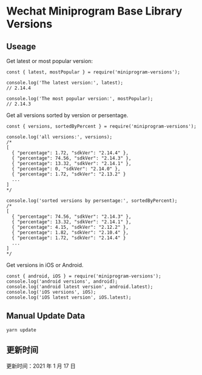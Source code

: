 
# Wechat Miniprogram Base Library Versions

## Useage

Get latest or most popular version:

```;
const { latest, mostPopular } = require('miniprogram-versions');

console.log('The latest version:', latest);
// 2.14.4

console.log('The most popular version:', mostPopular);
// 2.14.3

```

Get all versions sorted by version or persentage.

```
const { versions, sortedByPercent } = require('miniprogram-versions');

console.log('all versions:', versions);
/*
[
  { "percentage": 1.72, "sdkVer": "2.14.4" },
  { "percentage": 74.56, "sdkVer": "2.14.3" },
  { "percentage": 13.32, "sdkVer": "2.14.1" },
  { "percentage": 0, "sdkVer": "2.14.0" },
  { "percentage": 1.72, "sdkVer": "2.13.2" }
  ...
]
*/

console.log('sorted versions by persentage:', sortedByPercent);
/*
[
  { "percentage": 74.56, "sdkVer": "2.14.3" },
  { "percentage": 13.32, "sdkVer": "2.14.1" },
  { "percentage": 4.15, "sdkVer": "2.12.2" },
  { "percentage": 1.82, "sdkVer": "2.10.4" },
  { "percentage": 1.72, "sdkVer": "2.14.4" }
  ...
]
*/
```

Get versions in iOS or Android.

```
const { android, iOS } = require('miniprogram-versions');
console.log('android versions', android);
console.log('android latest version', android.latest);
console.log('iOS versions', iOS);
console.log('iOS latest version', iOS.latest);
```

## Manual Update Data

```
yarn update
```

## 更新时间

更新时间：2021 年 1 月 17 日
